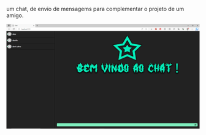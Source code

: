 um chat, de envio de mensagems para complementar o projeto de um amigo.

<img src="/public/home.png" alt="pagina inicial do projeto!"/>
